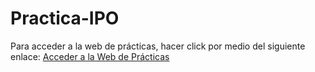 # Practica-IPO

Para acceder a la web de prácticas, hacer click por medio del siguiente enlace:
[Acceder a la Web de Prácticas](https://juanixou.github.io/Practica-IPO/)
